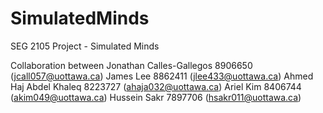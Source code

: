 # SimulatedMinds
SEG 2105 Project - Simulated Minds

Collaboration between 
Jonathan Calles-Gallegos 8906650 (jcall057@uottawa.ca)
James Lee 8862411 (jlee433@uottawa.ca)
Ahmed Haj Abdel Khaleq 8223727 (ahaja032@uottawa.ca)
Ariel Kim 8406744 (akim049@uottawa.ca)
Hussein Sakr 7897706 (hsakr011@uottawa.ca)